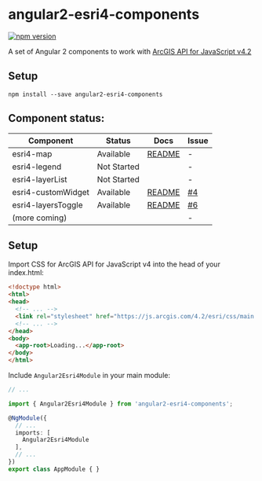 # angular2-esri4-components
[![npm version](https://badge.fury.io/js/angular2-esri4-components.svg)](https://badge.fury.io/js/angular2-esri4-components)

A set of Angular 2 components to work with [ArcGIS API for JavaScript v4.2](https://developers.arcgis.com/javascript/)

## Setup

```
npm install --save angular2-esri4-components
```

## Component status:

| Component          | Status                              | Docs         | Issue          |
|--------------------|-------------------------------------|--------------|----------------|
| esri4-map          |                           Available | [README][1]  |              - |
| esri4-legend       |                         Not Started |              |              - |
| esri4-layerList    |                         Not Started |              |              - |
| esri4-customWidget |                           Available | [README][2]  |      [#4][004] |
| esri4-layersToggle |                           Available | [README][3]  |      [#6][006] |
| (more coming)      |                                     |              |              - |

 [1]: https://github.com/kgs916/angular2-esri4-components/blob/master/src/lib/esri4-map/README.md
 [2]: https://github.com/kgs916/angular2-esri4-components/blob/master/src/lib/widgets/custom-widget/README.md
 [3]: https://github.com/kgs916/angular2-esri4-components/blob/master/src/lib/widgets/layers-toggle/README.md

 [004]: https://github.com/kgs916/angular2-esri4-components/issues/4
 [006]: https://github.com/kgs916/angular2-esri4-components/issues/6
 
## Setup

Import CSS for ArcGIS API for JavaScript v4 into the head of your index.html:

```html
<!doctype html>
<html>
<head>
  <!-- ... -->
  <link rel="stylesheet" href="https://js.arcgis.com/4.2/esri/css/main.css">
  <!-- ... -->
</head>
<body>
  <app-root>Loading...</app-root>
</body>
</html>
```

Include `Angular2Esri4Module` in your main module:

```ts
// ...

import { Angular2Esri4Module } from 'angular2-esri4-components';

@NgModule({
  // ...
  imports: [
    Angular2Esri4Module
  ],
  // ...
})
export class AppModule { }

```
